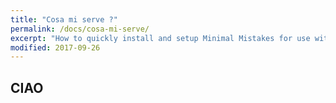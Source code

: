 ```yaml
---
title: "Cosa mi serve ?"
permalink: /docs/cosa-mi-serve/
excerpt: "How to quickly install and setup Minimal Mistakes for use with GitHub Pages."
modified: 2017-09-26
---
```


## CIAO

